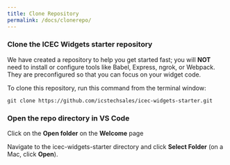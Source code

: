 ```yaml
---
title: Clone Repository
permalink: /docs/clonerepo/
---
```


### Clone the ICEC Widgets starter repository
We have created a repository to help you get started fast; you will **NOT** need to install or configure tools like Babel, Express, ngrok, or Webpack. They are preconfigured so that you can focus on your widget code.

To clone this repository, run this command from the terminal window:
```
git clone https://github.com/icstechsales/icec-widgets-starter.git
```


### Open the repo directory in VS Code
Click on the **Open folder** on the **Welcome** page 

Navigate to the icec-widgets-starter directory and click **Select Folder** (on a Mac, click **Open**).
